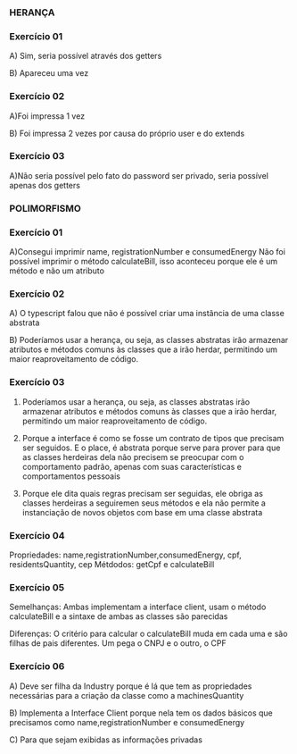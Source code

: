 ### HERANÇA

### Exercício 01

A) Sim, seria possível através dos getters

B) Apareceu uma vez

### Exercício 02

A)Foi impressa 1 vez

B) Foi impressa 2 vezes por causa do próprio user e do extends

### Exercício 03

A)Não seria possível pelo fato do password ser privado, seria possível apenas dos getters

### POLIMORFISMO

### Exercício 01

A)Consegui imprimir name, registrationNumber e consumedEnergy
Não foi possível imprimir o método calculateBill, isso aconteceu porque ele é um método
e não um atributo

### Exercício 02

A) O typescript falou que não é possível criar uma instância de uma classe abstrata

B) Poderíamos usar a herança, ou seja, as classes abstratas irão armazenar atributos e métodos comuns às classes que a irão herdar, permitindo um maior reaproveitamento de código.

### Exercício 03

1. Poderíamos usar a herança, ou seja, as classes abstratas irão armazenar atributos e métodos comuns às classes que a irão herdar, permitindo um maior reaproveitamento de código.

2. Porque a interface é como se fosse um contrato de tipos que precisam ser seguidos. E o
   place, é abstrata porque serve para prover para que as classes herdeiras dela não precisem
   se preocupar com o comportamento padrão, apenas com suas características e comportamentos pessoais

3. Porque ele dita quais regras precisam ser seguidas, ele obriga as classes herdeiras a seguiremen seus métodos e ela não permite a instanciação de novos objetos com base em uma classe abstrata

### Exercício 04

Propriedades: name,registrationNumber,consumedEnergy, cpf, residentsQuantity, cep
Métdodos: getCpf e calculateBill

### Exercício 05

Semelhanças: Ambas implementam a interface client, usam o método calculateBill e a sintaxe
de ambas as classes são parecidas

Diferenças: O critério para calcular o calculateBill muda em cada uma e são filhas de pais diferentes. Um pega o CNPJ e o outro, o CPF

### Exercício 06

A) Deve ser filha da Industry porque é lá que tem as propriedades necessárias
para a criação da classe como a machinesQuantity

B) Implementa a Interface Client porque nela tem os dados básicos que precisamos como name,registrationNumber e consumedEnergy

C) Para que sejam exibidas as informações privadas

